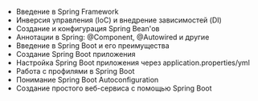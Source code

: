 - Введение в Spring Framework
- Инверсия управления (IoC) и внедрение зависимостей (DI)
- Создание и конфигурация Spring Bean'ов
- Аннотации в Spring: @Component, @Autowired и другие
- Введение в Spring Boot и его преимущества
- Создание Spring Boot приложения
- Настройка Spring Boot приложения через application.properties/yml
- Работа с профилями в Spring Boot
- Понимание Spring Boot Autoconfiguration
- Создание простого веб-сервиса с помощью Spring Boot